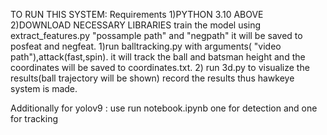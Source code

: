 TO RUN THIS SYSTEM:
Requirements
   1)PYTHON 3.10 ABOVE
   2)DOWNLOAD NECESSARY LIBRARIES
train the model using extract_features.py "possample path" and "negpath" it will be saved to posfeat and negfeat.
1)run balltracking.py with arguments( "video path"),attack(fast,spin).
it will track the ball and batsman height and the coordinates will be saved to coordinates.txt.
2) run 3d.py to visualize the results(ball trajectory will be shown)
record the results thus hawkeye system is made.


Additionally for yolov9 :
use run notebook.ipynb one for detection and one for tracking
